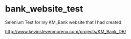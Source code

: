 # bank_website_test
Selenium Test for my KM_Bank website that I had created.

http://www.kevinstevenmoreno.com/projects/KM_Bank_DB/
